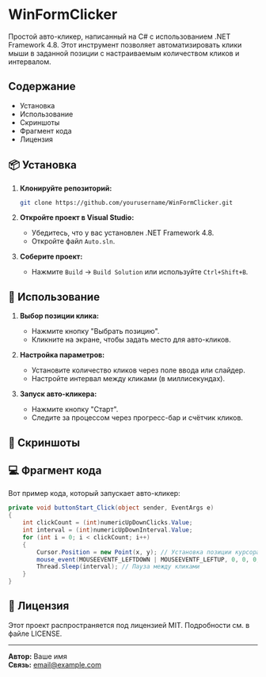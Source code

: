 # WinFormClicker

Простой авто-кликер, написанный на C# с использованием .NET Framework 4.8. Этот инструмент позволяет автоматизировать клики мыши в заданной позиции с настраиваемым количеством кликов и интервалом.

## Содержание

- Установка
- Использование
- Скриншоты
- Фрагмент кода
- Лицензия

## 📦 Установка

1. **Клонируйте репозиторий:**

   ```bash
   git clone https://github.com/yourusername/WinFormClicker.git
   ```

2. **Откройте проект в Visual Studio:**

   - Убедитесь, что у вас установлен .NET Framework 4.8.
   - Откройте файл `Auto.sln`.

3. **Соберите проект:**

   - Нажмите `Build` -&gt; `Build Solution` или используйте `Ctrl+Shift+B`.

## 🚀 Использование

1. **Выбор позиции клика:**

   - Нажмите кнопку "Выбрать позицию".
   - Кликните на экране, чтобы задать место для авто-кликов.

2. **Настройка параметров:**

   - Установите количество кликов через поле ввода или слайдер.
   - Настройте интервал между кликами (в миллисекундах).

3. **Запуск авто-кликера:**

   - Нажмите кнопку "Старт".
   - Следите за процессом через прогресс-бар и счётчик кликов.

## 📸 Скриншоты

## 💻 Фрагмент кода

Вот пример кода, который запускает авто-кликер:

```csharp
private void buttonStart_Click(object sender, EventArgs e)
{
    int clickCount = (int)numericUpDownClicks.Value;
    int interval = (int)numericUpDownInterval.Value;
    for (int i = 0; i < clickCount; i++)
    {
        Cursor.Position = new Point(x, y); // Установка позиции курсора
        mouse_event(MOUSEEVENTF_LEFTDOWN | MOUSEEVENTF_LEFTUP, 0, 0, 0, 0); // Симуляция клика
        Thread.Sleep(interval); // Пауза между кликами
    }
}
```

## 📜 Лицензия

Этот проект распространяется под лицензией MIT. Подробности см. в файле LICENSE.

---

**Автор:** Ваше имя\
**Связь:** email@example.com